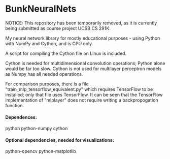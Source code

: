 # BunkNeuralNets
NOTICE: This repository has been temporarily removed, as it is currently being submitted as course project UCSB CS 291K.

My neural network library for mostly educational purposes - using Python with NumPy and Cython, and is CPU only.

A script for compiling the Cython file on Linux is included.

Cython is needed for multidimensional convolution operations; Python alone would be far too slow.
Cython is not used for multilayer perceptron models as Numpy has all needed operations.

For comparison purposes, there is a file "train_mlp_tensorflow_equivalent.py" which requires TensorFlow to be installed; only that file uses TensorFlow. It can be seen that the TensorFlow implementation of "mlplayer" does not require writing a backpropogation function.

#### Dependences:
python
python-numpy
cython

#### Optional dependencies, needed for visualizations:
python-opencv
python-matplotlib
